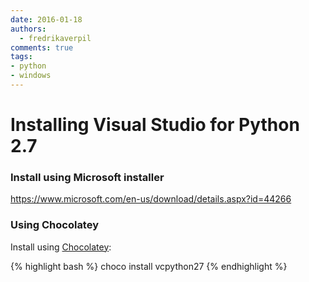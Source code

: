 ```yaml
---
date: 2016-01-18
authors:
  - fredrikaverpil
comments: true
tags:
- python
- windows
---
```


# Installing Visual Studio for Python 2.7

### Install using Microsoft installer

https://www.microsoft.com/en-us/download/details.aspx?id=44266

### Using Chocolatey

Install using [Chocolatey](https://chocolatey.org/packages/vcpython27):

{% highlight bash %}
choco install vcpython27
{% endhighlight %}